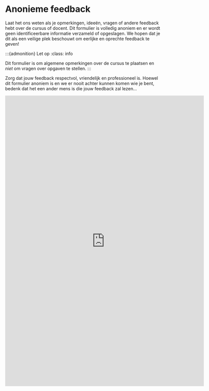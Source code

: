 # Anonieme feedback

Laat het ons weten als je opmerkingen, ideeën, vragen of andere feedback hebt over de cursus of docent. Dit formulier is volledig anoniem en er wordt geen identificeerbare informatie verzameld of opgeslagen. We hopen dat je dit als een veilige plek beschouwt om eerlijke en oprechte feedback te geven!

:::{admonition} Let op
:class: info

Dit formulier is om algemene opmerkingen over de cursus te plaatsen en *niet* om vragen over opgaven te stellen.
:::

Zorg dat jouw feedback respectvol, vriendelijk en professioneel is. Hoewel dit formulier anoniem is en we er nooit achter kunnen komen wie je bent, bedenk dat het een ander mens is die jouw feedback zal lezen...

<iframe src="https://docs.google.com/forms/d/e/1FAIpQLSdUpRZj3jWVA_LRWW2g8E8Xi2gJfUgmO6rREkX4eqpGTq1N-g/viewform?embedded=true" width="640" height="937" frameborder="0" marginheight="0" marginwidth="0">Laden…</iframe>
